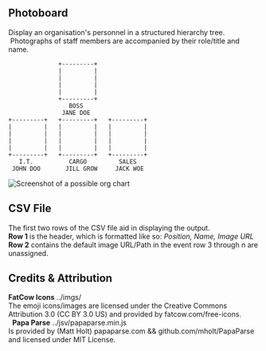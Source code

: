 ## Photoboard
Display an organisation's personnel in a structured hierarchy tree. &nbsp;Photographs of staff members are accompanied by their role/title and name.

```
              +---------+              
              |         |              
              |         |              
              |         |              
              |         |              
              +---------+              
                 BOSS                  
               JANE DOE                                                               
+---------+   +---------+   +---------+
|         |   |         |   |         |
|         |   |         |   |         |
|         |   |         |   |         |
|         |   |         |   |         |
+---------+   +---------+   +---------+
   I.T.          CARGO         SALES   
 JOHN DOO       JILL GROW     JACK WOE 
```

![Screenshot of a possible org chart](https://i.imgur.com/1qp9Cq9.png)

## CSV File
The first two rows of the CSV file aid in displaying the output.  
__Row 1__ is the header, which is formatted like so: *Position, Name, Image URL*  
__Row 2__ contains the default image URL/Path in the event row 3 through n are unassigned.  

## Credits & Attribution
__FatCow Icons__
../imgs/  
The emoji icons/images are licensed under the Creative Commons Attribution 3.0 (CC BY 3.0 US) and provided by fatcow.com/free-icons.  
&nbsp;
__Papa Parse__
../jsv/papaparse.min.js   
Is provided by (Matt Holt) papaparse.com && github.com/mholt/PapaParse and licensed under MIT License.  